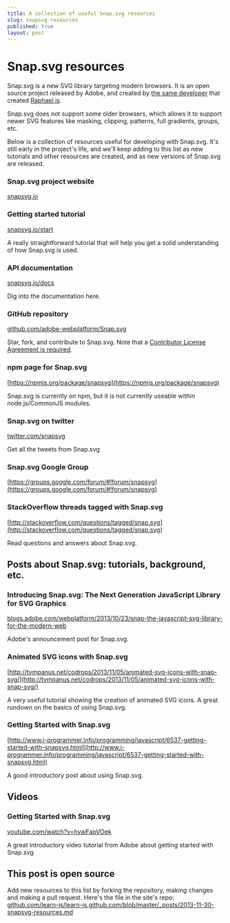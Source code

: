 ```yaml
---
title: A collection of useful Snap.svg resources
slug: snapsvg-resources
published: true
layout: post
---
```


# Snap.svg resources
Snap.svg is a new SVG library targeting modern browsers. It is an open source project released by Adobe, and created by [the same developer](https://github.com/DmitryBaranovskiy) that created [Raphael.js](https://github.com/DmitryBaranovskiy/raphael).

Snap.svg does not support some older browsers, which allows it to support newer SVG features like masking, clipping, patterns, full gradients, groups, etc.

Below is a collection of resources useful for developing with Snap.svg. It's still early in the project's life, and we'll keep adding to this list as new tutorials and other resources are created, and as new versions of Snap.svg are released.

### Snap.svg project website
[snapsvg.io](http://snapsvg.io)

### Getting started tutorial
[snapsvg.io/start](http://snapsvg.io/start/)

A really straightforward tutorial that will help you get a solid understanding of how Snap.svg is used.

### API documentation
[snapsvg.io/docs](http://snapsvg.io/docs/)

Dig into the documentation here.

### GitHub repository
[github.com/adobe-webplatform/Snap.svg](https://github.com/adobe-webplatform/Snap.svg)

Star, fork, and contribute to Snap.svg. Note that a [Contributor License Agreement is required](http://snapsvg.io/contributions/).

### npm page for Snap.svg
[https://npmjs.org/package/snapsvg](https://npmjs.org/package/snapsvg)

Snap.svg is currently on npm, but it is not currently useable within node.js/CommonJS modules.

### Snap.svg on twitter
[twitter.com/snapsvg](https://twitter.com/snapsvg)

Get all the tweets from Snap.svg

### Snap.svg Google Group
[https://groups.google.com/forum/#!forum/snapsvg](https://groups.google.com/forum/#!forum/snapsvg)

### StackOverflow threads tagged with Snap.svg
[http://stackoverflow.com/questions/tagged/snap.svg](http://stackoverflow.com/questions/tagged/snap.svg)

Read questions and answers about Snap.svg.


## Posts about Snap.svg: tutorials, background, etc.

### Introducing Snap.svg: The Next Generation JavaScript Library for SVG Graphics
[blogs.adobe.com/webplatform/2013/10/23/snap-the-javascript-svg-library-for-the-modern-web](http://blogs.adobe.com/webplatform/2013/10/23/snap-the-javascript-svg-library-for-the-modern-web)

Adobe's announcement post for Snap.svg.

### Animated SVG icons with Snap.svg
[http://tympanus.net/codrops/2013/11/05/animated-svg-icons-with-snap-svg/](http://tympanus.net/codrops/2013/11/05/animated-svg-icons-with-snap-svg/)

A very useful tutorial showing the creation of animated SVG icons. A great rundown on the basics of using Snap.svg.

### Getting Started with Snap.svg
[http://www.i-programmer.info/programming/javascript/6537-getting-started-with-snapsvg.html](http://www.i-programmer.info/programming/javascript/6537-getting-started-with-snapsvg.html)

A good introductory post about using Snap.svg.

## Videos

### Getting Started with Snap.svg
[youtube.com/watch?v=hyaiFapVOek](http://www.youtube.com/watch?v=hyaiFapVOek)

A great introductory video tutorial from Adobe about getting started with Snap.svg


## This post is open source
Add new resources to this list by forking the repository, making changes and making a pull request. Here's the file in the site's repo: [github.com/learn-js/learn-js.github.com/blob/master/_posts/2013-11-30-snapsvg-resources.md](https://github.com/learn-js/learn-js.github.com/blob/master/_posts/2013-11-30-snapsvg-resources.md)



